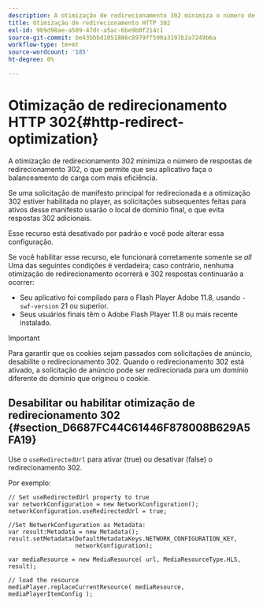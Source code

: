 ```yaml
---
description: A otimização de redirecionamento 302 minimiza o número de respostas de redirecionamento 302, o que permite que seu aplicativo faça o balanceamento de carga com mais eficiência.
title: Otimização de redirecionamento HTTP 302
exl-id: 9b9d98ae-a509-47dc-a5ac-6be9b0f214c1
source-git-commit: be43bbbd1051886c8979ff590a3197b2a7249b6a
workflow-type: tm+mt
source-wordcount: '185'
ht-degree: 0%

---
```


# Otimização de redirecionamento HTTP 302{#http-redirect-optimization}

A otimização de redirecionamento 302 minimiza o número de respostas de redirecionamento 302, o que permite que seu aplicativo faça o balanceamento de carga com mais eficiência.

Se uma solicitação de manifesto principal for redirecionada e a otimização 302 estiver habilitada no player, as solicitações subsequentes feitas para ativos desse manifesto usarão o local de domínio final, o que evita respostas 302 adicionais.

Esse recurso está desativado por padrão e você pode alterar essa configuração.

Se você habilitar esse recurso, ele funcionará corretamente somente se *all* Uma das seguintes condições é verdadeira; caso contrário, nenhuma otimização de redirecionamento ocorrerá e 302 respostas continuarão a ocorrer:

* Seu aplicativo foi compilado para o Flash Player Adobe 11.8, usando `-swf-version` 21 ou superior.
* Seus usuários finais têm o Adobe Flash Player 11.8 ou mais recente instalado.

>[!IMPORTANT]
>
>Para garantir que os cookies sejam passados com solicitações de anúncio, desabilite o redirecionamento 302. Quando o redirecionamento 302 está ativado, a solicitação de anúncio pode ser redirecionada para um domínio diferente do domínio que originou o cookie.

## Desabilitar ou habilitar otimização de redirecionamento 302 {#section_D6687FC44C61446F878008B629A5FA19}

Use o `useRedirectedUrl` para ativar (true) ou desativar (false) o redirecionamento 302.

<!--<a id="example_B886777252B745AAB48B1FCC42C97A25"></a>-->

Por exemplo:

```
// Set useRedirectedUrl property to true 
var networkConfiguration = new NetworkConfiguration(); 
networkConfiguration.useRedirectedUrl = true; 
  
//Set NetworkConfiguration as Metadata: 
var result:Metadata = new Metadata(); 
result.setMetadata(DefaultMetadataKeys.NETWORK_CONFIGURATION_KEY,  
                   networkConfiguration); 
  
var mediaResource = new MediaResource( url, MediaResourceType.HLS, result); 
  
// load the resource 
mediaPlayer.replaceCurrentResource( mediaResource, mediaPlayerItemConfig );
```
